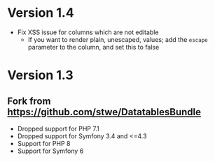 # Version 1.4

* Fix XSS issue for columns which are not editable
    * If you want to render plain, unescaped, values; add the `escape` parameter to the column, and set this to false

# Version 1.3

## Fork from https://github.com/stwe/DatatablesBundle

* Dropped support for PHP 7.1
* Dropped support for Symfony 3.4 and <=4.3
* Support for PHP 8
* Support for Symfony 6
